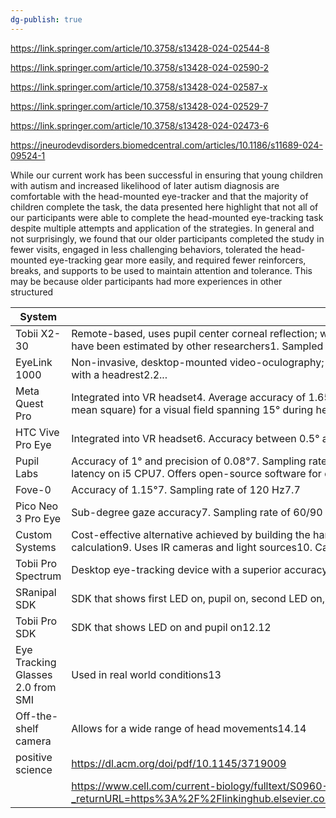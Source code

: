 ```yaml
---
dg-publish: true
---
```


https://link.springer.com/article/10.3758/s13428-024-02544-8

https://link.springer.com/article/10.3758/s13428-024-02590-2

https://link.springer.com/article/10.3758/s13428-024-02587-x

https://link.springer.com/article/10.3758/s13428-024-02529-7

https://link.springer.com/article/10.3758/s13428-024-02473-6

https://jneurodevdisorders.biomedcentral.com/articles/10.1186/s11689-024-09524-1

While our current work has been successful in ensuring that young children with autism and increased likelihood of later autism diagnosis are comfortable with the head-mounted eye-tracker and that the majority of children complete the task, the data presented here highlight that not all of our participants were able to complete the head-mounted eye-tracking task despite multiple attempts and application of the strategies. In general and not surprisingly, we found that our older participants completed the study in fewer visits, engaged in less challenging behaviors, tolerated the head-mounted eye-tracking gear more easily, and required fewer reinforcers, breaks, and supports to be used to maintain attention and tolerance. This may be because older participants had more experiences in other structured



| **System**                        | **Attributes**                                                                                                                                                                                                  | **Source** |     |
| --------------------------------- | --------------------------------------------------------------------------------------------------------------------------------------------------------------------------------------------------------------- | ---------- | --- |
| Tobii X2-30                       | Remote-based, uses pupil center corneal reflection; widely used for pupillometry in ASD studies1. Accuracy and precision have been estimated by other researchers1. Sampled at 30 Hz1.1                         |            |     |
| EyeLink 1000                      | Non-invasive, desktop-mounted video-oculography; sampling rate: 500 Hz; accuracy: 0.25–0.5 degrees2. Stabilizes head with a headrest2.2...                                                                      |            |     |
| Meta Quest Pro                    | Integrated into VR headset4. Average accuracy of 1.652° with a precision of 0.699° (standard deviation) and 0.849° (root mean square) for a visual field spanning 15° during head-free4.4...                    |            |     |
| HTC Vive Pro Eye                  | Integrated into VR headset6. Accuracy between 0.5° and 1.1°7.6...                                                                                                                                               |            |     |
| Pupil Labs                        | Accuracy of 1° and precision of 0.08°7. Sampling rate of 200 Hz with 8.5 ms camera latency and 3-4 ms processing latency on i5 CPU7. Offers open-source software for data analysis with the HTC Vive HMD8.7...  |            |     |
| Fove-0                            | Accuracy of 1.15°7. Sampling rate of 120 Hz7.7                                                                                                                                                                  |            |     |
| Pico Neo 3 Pro Eye                | Sub-degree gaze accuracy7. Sampling rate of 60/90 Hz7.7                                                                                                                                                         |            |     |
| Custom Systems                    | Cost-effective alternative achieved by building the hardware architecture and developing software for gaze vector calculation9. Uses IR cameras and light sources10. Can be integrated with various HMDs10.9... |            |     |
| Tobii Pro Spectrum                | Desktop eye-tracking device with a superior accuracy threshold of 0.3° under optimal conditions11.11                                                                                                            |            |     |
| SRanipal SDK                      | SDK that shows first LED on, pupil on, second LED on, pupil shift12.12                                                                                                                                          |            |     |
| Tobii Pro SDK                     | SDK that shows LED on and pupil on12.12                                                                                                                                                                         |            |     |
| Eye Tracking Glasses 2.0 from SMI | Used in real world conditions13                                                                                                                                                                                 |            |     |
| Off-the-shelf camera              | Allows for a wide range of head movements14.14                                                                                                                                                                  |            |     |
| positive science                  | https://dl.acm.org/doi/pdf/10.1145/3719009                                                                                                                                                                      | .          |     |
|                                   | https://www.cell.com/current-biology/fulltext/S0960-9822(22)00662-5?_returnURL=https%3A%2F%2Flinkinghub.elsevier.com%2Fretrieve%2Fpii%2FS0960982222006625%3Fshowall%3Dtrue                                      |            |     |